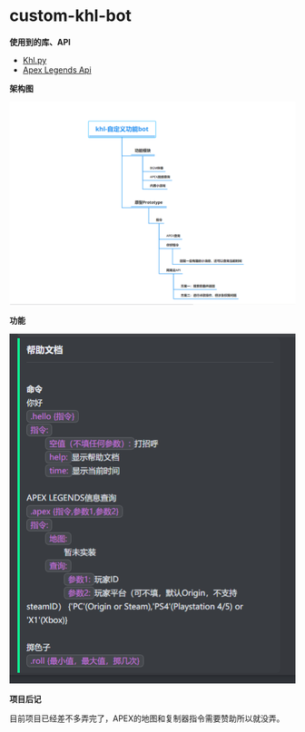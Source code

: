 # custom-khl-bot

**使用到的库、API**

- [Khl.py](https://github.com/TWT233/khl.py)
- [Apex Legends Api](https://apexlegendsapi.com/)

**架构图**

![](架构图.png)

**功能**

![](功能.png)

**项目后记**

目前项目已经差不多弄完了，APEX的地图和复制器指令需要赞助所以就没弄。



